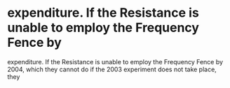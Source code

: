 # expenditure. If the Resistance is unable to employ the Frequency Fence by

expenditure. If the Resistance is unable to employ the Frequency Fence by
2004, which they cannot do if the 2003 experiment does not take place, they